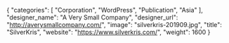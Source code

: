 {
   "categories": [
	  "Corporation",
	  "WordPress",
	  "Publication",
	  "Asia"
   ],
   "designer_name": "A Very Small Company",
   "designer_url": "http://averysmallcompany.com/",
   "image": "silverkris-201909.jpg",
   "title": "SilverKris",
   "website": "https://www.silverkris.com/",
   "weight": 1600
}
